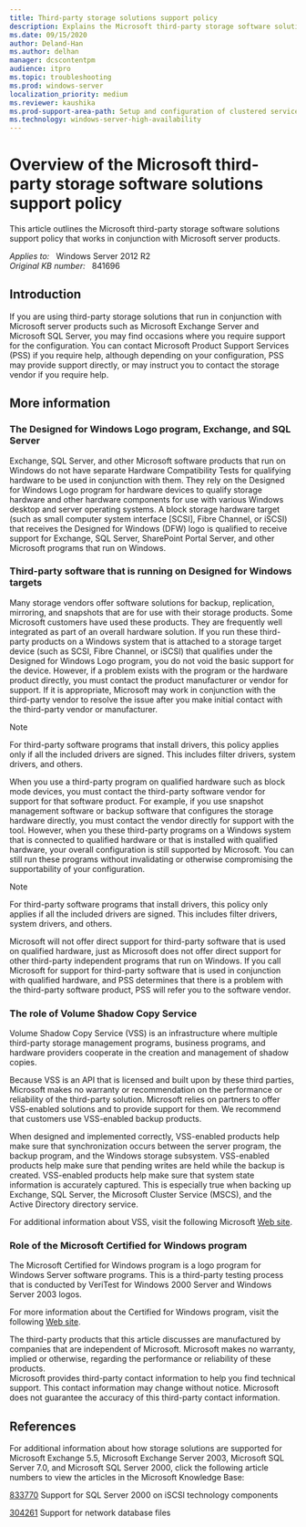 ```yaml
---
title: Third-party storage solutions support policy
description: Explains the Microsoft third-party storage software solutions support policy that works in conjunction with Microsoft server products.
ms.date: 09/15/2020
author: Deland-Han
ms.author: delhan
manager: dcscontentpm
audience: itpro
ms.topic: troubleshooting
ms.prod: windows-server
localization_priority: medium
ms.reviewer: kaushika
ms.prod-support-area-path: Setup and configuration of clustered services and applications
ms.technology: windows-server-high-availability
---
```

# Overview of the Microsoft third-party storage software solutions support policy

This article outlines the Microsoft third-party storage software solutions support policy that works in conjunction with Microsoft server products.

_Applies to:_ &nbsp; Windows Server 2012 R2  
_Original KB number:_ &nbsp; 841696

## Introduction

If you are using third-party storage solutions that run in conjunction with Microsoft server products such as Microsoft Exchange Server and Microsoft SQL Server, you may find occasions where you require support for the configuration. You can contact Microsoft Product Support Services (PSS) if you require help, although depending on your configuration, PSS may provide support directly, or may instruct you to contact the storage vendor if you require help.

## More information

### The Designed for Windows Logo program, Exchange, and SQL Server

Exchange, SQL Server, and other Microsoft software products that run on Windows do not have separate Hardware Compatibility Tests for qualifying hardware to be used in conjunction with them. They rely on the Designed for Windows Logo program for hardware devices to qualify storage hardware and other hardware components for use with various Windows desktop and server operating systems. A block storage hardware target (such as small computer system interface [SCSI], Fibre Channel, or iSCSI) that receives the Designed for Windows (DFW) logo is qualified to receive support for Exchange, SQL Server, SharePoint Portal Server, and other Microsoft programs that run on Windows.

### Third-party software that is running on Designed for Windows targets

Many storage vendors offer software solutions for backup, replication, mirroring, and snapshots that are for use with their storage products. Some Microsoft customers have used these products. They are frequently well integrated as part of an overall hardware solution. If you run these third-party products on a Windows system that is attached to a storage target device (such as SCSI, Fibre Channel, or iSCSI) that qualifies under the Designed for Windows Logo program, you do not void the basic support for the device. However, if a problem exists with the program or the hardware product directly, you must contact the product manufacturer or vendor for support. If it is appropriate, Microsoft may work in conjunction with the third-party vendor to resolve the issue after you make initial contact with the third-party vendor or manufacturer.

> [!NOTE]
> For third-party software programs that install drivers, this policy applies only if all the included drivers are signed. This includes filter drivers, system drivers, and others.

When you use a third-party program on qualified hardware such as block mode devices, you must contact the third-party software vendor for support for that software product. For example, if you use snapshot management software or backup software that configures the storage hardware directly, you must contact the vendor directly for support with the tool. However, when you these third-party programs on a Windows system that is connected to qualified hardware or that is installed with qualified hardware, your overall configuration is still supported by Microsoft. You can still run these programs without invalidating or otherwise compromising the supportability of your configuration.

> [!NOTE]
> For third-party software programs that install drivers, this policy only applies if all the included drivers are signed. This includes filter drivers, system drivers, and others.

Microsoft will not offer direct support for third-party software that is used on qualified hardware, just as Microsoft does not offer direct support for other third-party independent programs that run on Windows. If you call Microsoft for support for third-party software that is used in conjunction with qualified hardware, and PSS determines that there is a problem with the third-party software product, PSS will refer you to the software vendor.

### The role of Volume Shadow Copy Service

Volume Shadow Copy Service (VSS) is an infrastructure where multiple third-party storage management programs, business programs, and hardware providers cooperate in the creation and management of shadow copies.

Because VSS is an API that is licensed and built upon by these third parties, Microsoft makes no warranty or recommendation on the performance or reliability of the third-party solution. Microsoft relies on partners to offer VSS-enabled solutions and to provide support for them. We recommend that customers use VSS-enabled backup products.

When designed and implemented correctly, VSS-enabled products help make sure that synchronization occurs between the server program, the backup program, and the Windows storage subsystem. VSS-enabled products help make sure that pending writes are held while the backup is created. VSS-enabled products help make sure that system state information is accurately captured. This is especially true when backing up Exchange, SQL Server, the Microsoft Cluster Service (MSCS), and the Active Directory directory service.

For additional information about VSS, visit the following Microsoft [Web site](https://www.microsoft.com/windowsserversystem/storage/technologies/vss/default.mspx).

### Role of the Microsoft Certified for Windows program

The Microsoft Certified for Windows program is a logo program for Windows Server software programs. This is a third-party testing process that is conducted by VeriTest for Windows 2000 Server and Windows Server 2003 logos.

For more information about the Certified for Windows program, visit the following [Web site](https://www.microsoft.com/windowsserver2003/partners/isvs/cfwfaq.mspx).

The third-party products that this article discusses are manufactured by companies that are independent of Microsoft. Microsoft makes no warranty, implied or otherwise, regarding the performance or reliability of these products.  
 Microsoft provides third-party contact information to help you find technical support. This contact information may change without notice. Microsoft does not guarantee the accuracy of this third-party contact information.  

## References

For additional information about how storage solutions are supported for Microsoft Exchange 5.5, Microsoft Exchange Server 2003, Microsoft SQL Server 7.0, and Microsoft SQL Server 2000, click the following article numbers to view the articles in the Microsoft Knowledge Base:

[833770](https://support.microsoft.com/help/833770) Support for SQL Server 2000 on iSCSI technology components  

[304261](https://support.microsoft.com/help/304261) Support for network database files
